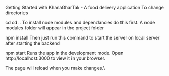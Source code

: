 Getting Started with KhanaGharTak - A food delivery application
To change directories

cd <foldername>
cd ..
To install node modules and dependancies do this first. A node modules folder will appear in the project folder

npm install
Then just run this command to start the server on local server after starting the backend

npm start
Runs the app in the development mode.
Open http://localhost:3000 to view it in your browser.

The page will reload when you make changes.\
